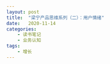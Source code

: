 ```yaml
---
layout: post
title:  "梁宁产品思维系列（二）：用户情绪"
date:   2020-11-14
categories:
    - 读书笔记
    - 业务认知
tags:
    - 增长
---
```


